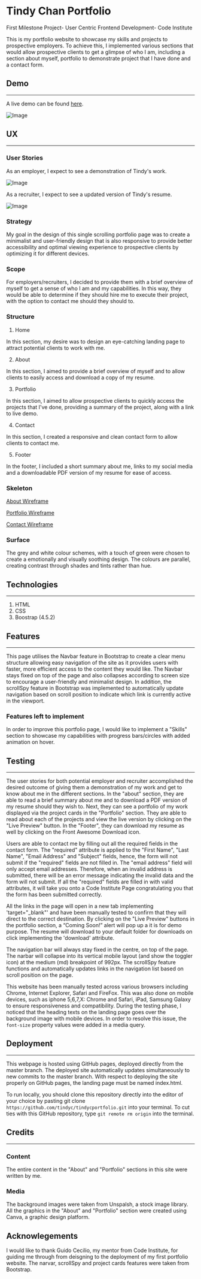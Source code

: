 # Tindy Chan Portfolio

First Milestone Project- User Centric Frontend Development- Code Institute

This is my portfolio website to showcase my skills and projects to prospective employers. To achieve this, I implemented various sections that would allow prospective clients to get a glimpse of who I am, including a section about myself, portfolio to demonstrate project that I have done and a contact form.

## Demo 
---

A live demo can be found [here](https://tindyc.github.io/tindycportfolio/).

![Image](assets/img/MultiDeviceScreenshot.jpg)

## UX
---
### User Stories

As an employer, I expect to see a demonstration of Tindy's work.

![Image](assets/img/portfolioscreenshot.jpg)

As a recruiter, I expect to see a updated version of Tindy's resume.

![Image](assets/cv/cvscreenshot.jpg)

### Strategy

My goal in the design of this single scrolling portfolio page was to create a minimalist and user-friendly design that is also responsive to provide better accessibility and optimal viewing experience to prospective clients by optimizing it for different devices.

### Scope

For employers/recruiters, I decided to provide them with a brief overview of myself to get a sense of who I am and my capabilities. In this way, they would be able to determine if they should hire me to execute their project, with the option to contact me should they should to.

### Structure

1. Home

In this section, my desire was to design an eye-catching landing page to attract potential clients to work with me.

2. About

In this section, I aimed to provide a brief overview of myself and to allow clients to easily access and download a copy of my resume.

3. Portfolio

In this section, I aimed to allow prospective clients to quickly access the projects that I've done, providing a summary of the project, along with a link to live demo. 

4. Contact

In this section, I created a responsive and clean contact form to allow clients to contact me.

5. Footer

In the footer, I included a short summary about me, links to my social media and a downloadable PDF version of my resume for ease of access.

### Skeleton

[About Wireframe](assets/wireframes/aboutwireframe.pdf)

[Portfolio Wireframe](assets/wireframes/portfoliowireframe.pdf)

[Contact Wireframe](assets/wireframes/contactwireframe.pdf)

### Surface

The grey and white colour schemes, with a touch of green were chosen to create a emotionally and visually soothing design. The colours are parallel, creating contrast through shades and tints rather than hue.

## Technologies
---

1. HTML
2. CSS
3. Boostrap (4.5.2)

## Features
---
This page utilises the Navbar feature in Bootstrap to create a clear menu structure allowing easy navigation of the site as it provides users with faster, more efficient access to the content they would like. The Navbar stays fixed on top of the page and also collapses according to screen size to encourage a user-friendly and minimalist design. In addition, the scrollSpy feature in Bootstrap was implemented to automatically update navigation based on scroll position to indicate which link is currently active in the viewport.

### Features left to implement

In order to improve this portfolio page, I would like to implement a "Skills" section to showcase my capabilities with progress bars/circles with added animation on hover.

## Testing
---
The user stories for both potential employer and recruiter accomplished the desired outcome of giving them a demonstration of my work and get to know about me in the different sections. In the "about" section, they are able to read a brief summary about me and to download a PDF version of my resume should they wish to. Next, they can see a portfolio of my work displayed via the project cards in the "Portfolio" section. They are able to read about each of the projects and view the live version by clicking on the "Live Preview" button. In the "Footer", they can download my resume as well by clicking on the Front Awesome Download icon.

Users are able to contact me by filling out all the required fields in the contact form. 
The "required" attribute is applied to the "First Name", "Last Name", "Email Address" and "Subject" fields, hence, the form will not submit if the "required" fields are not filled in. 
The "email address" field will only accept email addresses. Therefore, when an invalid address is submitted, there will be an error message indicating the invalid data and the form will not submit.
If all the "required" fields are filled in with valid attributes, it will take you onto a Code Institute Page congratulating you that the form has been submitted correctly. 

All the links in the page will open in a new tab implementing 'target="_blank"' and have been manually tested to confirm that they will direct to the correct destination. 
By clicking on the "Live Preview" buttons in the portfolio section, a “Coming Soon!” alert will pop up a it is for demo purpose.
The resume will download to your default folder for downloads on click implementing the 'download' attribute.

The navigation bar will always stay fixed in the centre, on top of the page.
The narbar will collapse into its vertical mobile layout (and show the toggler icon) at the medium (md) breakpoint of 992px.
The scrollSpy feature functions and automatically updates links in the navigation list based on scroll position on the page.

This website has been manually tested across various browsers including Chrome, Internet Explorer, Safari and FireFox. This was also done on mobile devices, such as iphone 5,6,7,X: Chrome and Safari, iPad, Samsung Galaxy to ensure responsiveness and compatibility.
During the testing phase, I noticed that the heading texts on the landing page goes over the background image with mobile devices. In order to resolve this issue, the `font-size` property values were added in a media query.

## Deployment
---
This webpage is hosted using GitHub pages, deployed directly from the master branch.
The deployed site automatically updates simultaneously to new commits to the master branch.
With respect to deploying the site properly on GitHub pages, the landing page must be named index.html.

To run locally, you should clone this repository directly into the editor of your choice by pasting git clone `https://github.com/tindyc/tindycportfolio.git` into your terminal. 
To cut ties with this GitHub repository, type `git remote rm origin` into the terminal.

## Credits
---
### Content
The entire content in the "About" and "Portfolio" sections in this site were written by me.

### Media 
The background images were taken from Unspalsh, a stock image library.
All the graphics in the "About" and "Portfolio" section were created using Canva, a graphic design platform.

## Acknowlegements

I would like to thank Guido Cecilio, my mentor from Code Institute, for guiding me through from deisgning to the deployment of my first portfolio website.
The narvar, scrollSpy and project cards features were taken from Bootstrap.


